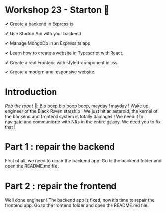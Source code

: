 # Workshop 23 - Starton 🚀

✔ Create a backend in Express ts

✔ Use Starton Api with your backend 

✔ Manage MongoDb in an Express ts app

✔ Learn how to create a website in Typescript with React.

✔ Create a real Frontend with styled-component in css.️

✔ Create a modern and responsive website.

# Introduction

*Rob the robot* 🤖: Bip boop bip boop boop, mayday ! mayday ! Wake up, engineer of the Black Raven starship ! We just hit an asteroid, the kernel of the backend and frontend system is totally damaged ! We need it to navigate and communicate with Nfts in the entire galaxy. We need you to fix that !

# Part 1 : repair the backend

First of all, we need to repair the backend app. Go to the backend folder and open the README.md file.

# Part 2 : repair the frontend

Well done engineer ! The backend app is fixed, now it's time to repair the frontend app. Go to the frontend folder and open the README.md file.
